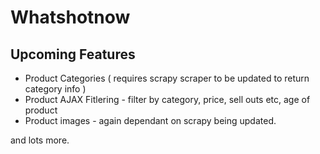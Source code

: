 Whatshotnow
=========

## Upcoming Features

* Product Categories ( requires scrapy scraper to be updated to return category info )
* Product AJAX Fitlering - filter by category, price, sell outs etc, age of product
* Product images - again dependant on scrapy being updated.

and lots more.
